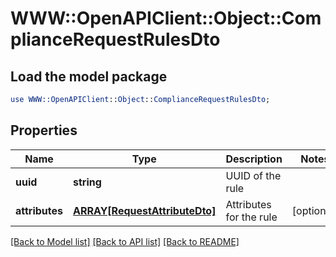 # WWW::OpenAPIClient::Object::ComplianceRequestRulesDto

## Load the model package
```perl
use WWW::OpenAPIClient::Object::ComplianceRequestRulesDto;
```

## Properties
Name | Type | Description | Notes
------------ | ------------- | ------------- | -------------
**uuid** | **string** | UUID of the rule | 
**attributes** | [**ARRAY[RequestAttributeDto]**](RequestAttributeDto.md) | Attributes for the rule | [optional] 

[[Back to Model list]](../README.md#documentation-for-models) [[Back to API list]](../README.md#documentation-for-api-endpoints) [[Back to README]](../README.md)


